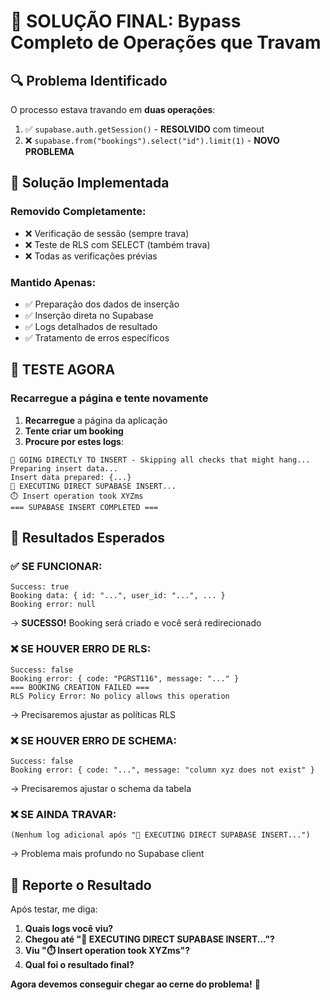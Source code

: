 # 🎯 SOLUÇÃO FINAL: Bypass Completo de Operações que Travam

## 🔍 Problema Identificado

O processo estava travando em **duas operações**:

1. ✅ `supabase.auth.getSession()` - **RESOLVIDO** com timeout
2. ❌ `supabase.from("bookings").select("id").limit(1)` - **NOVO PROBLEMA**

## 🚀 Solução Implementada

### Removido Completamente:

- ❌ Verificação de sessão (sempre trava)
- ❌ Teste de RLS com SELECT (também trava)
- ❌ Todas as verificações prévias

### Mantido Apenas:

- ✅ Preparação dos dados de inserção
- ✅ Inserção direta no Supabase
- ✅ Logs detalhados de resultado
- ✅ Tratamento de erros específicos

## 🧪 TESTE AGORA

### Recarregue a página e tente novamente

1. **Recarregue** a página da aplicação
2. **Tente criar um booking**
3. **Procure por estes logs**:

```
🚀 GOING DIRECTLY TO INSERT - Skipping all checks that might hang...
Preparing insert data...
Insert data prepared: {...}
🎯 EXECUTING DIRECT SUPABASE INSERT...
⏱️ Insert operation took XYZms
=== SUPABASE INSERT COMPLETED ===
```

## 🎯 Resultados Esperados

### ✅ **SE FUNCIONAR:**

```
Success: true
Booking data: { id: "...", user_id: "...", ... }
Booking error: null
```

→ **SUCESSO!** Booking será criado e você será redirecionado

### ❌ **SE HOUVER ERRO DE RLS:**

```
Success: false
Booking error: { code: "PGRST116", message: "..." }
=== BOOKING CREATION FAILED ===
RLS Policy Error: No policy allows this operation
```

→ Precisaremos ajustar as políticas RLS

### ❌ **SE HOUVER ERRO DE SCHEMA:**

```
Success: false
Booking error: { code: "...", message: "column xyz does not exist" }
```

→ Precisaremos ajustar o schema da tabela

### ❌ **SE AINDA TRAVAR:**

```
(Nenhum log adicional após "🎯 EXECUTING DIRECT SUPABASE INSERT...")
```

→ Problema mais profundo no Supabase client

## 📝 Reporte o Resultado

Após testar, me diga:

1. **Quais logs você viu?**
2. **Chegou até "🎯 EXECUTING DIRECT SUPABASE INSERT..."?**
3. **Viu "⏱️ Insert operation took XYZms"?**
4. **Qual foi o resultado final?**

**Agora devemos conseguir chegar ao cerne do problema!** 🔧
